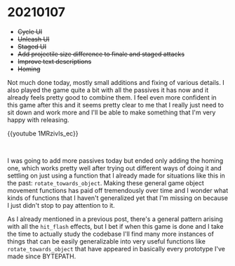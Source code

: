 <!--
title: 20210107
-->

# 20210107

* ~~Cycle UI~~
* ~~Unleash UI~~
* ~~Staged UI~~
* ~~Add projectile size difference to finale and staged attacks~~
* ~~Improve text descriptions~~
* ~~Homing~~

Not much done today, mostly small additions and fixing of various details. I also played the game quite a bit with all the passives it has now and it already feels pretty good to combine them.
I feel even more confident in this game after this and it seems pretty clear to me that I really just need to sit down and work more and I'll be able to make something that I'm very happy with releasing.

{{youtube 1MRzivIs_ec}}

<br>

I was going to add more passives today but ended only adding the homing one, which works pretty well after trying out different ways of doing it and settling on just using a function that I already
made for situations like this in the past: `rotate_towards_object`. Making these general game object movement functions has paid off tremendously over time and I wonder what kinds of functions that
I haven't generalized yet that I'm missing on because I just didn't stop to pay attention to it.

As I already mentioned in a previous post, there's a general pattern arising with all the `hit_flash` effects, but I bet if when this game is done and I take the time to actually study the codebase
I'll find many more instances of things that can be easily generalizable into very useful functions like `rotate_towards_object` that have appeared in basically every prototype I've made since BYTEPATH.
